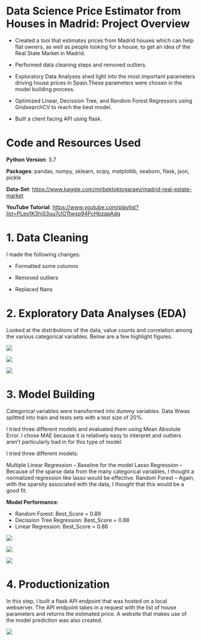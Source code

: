 # Data Science Price Estimator from Houses in Madrid: Project Overview

* Created a tool that estimates prices from Madrid houses which can help flat owners, as well as people looking for a house, to get an idea of the Real State Market in Madrid.

* Performed data cleaning steps and removed outliers.

* Exploratory Data Analyses shed light into the most important parameters driving house prices in Spain.These parameters were chosen in the model building process.

* Optimized Linear, Decission Tree, and Random Forest Regressors using GridsearchCV to reach the best model.

* Built a client facing API using flask.

# Code and Resources Used

**Python Version**: 3.7

**Packages**: pandas, numpy, sklearn, scipy, matplotlib, seaborn, flask, json, pickle

**Data-Set**: https://www.kaggle.com/mirbektoktogaraev/madrid-real-estate-market

**YouTube Tutorial**: https://www.youtube.com/playlist?list=PLeo1K3hjS3uu7clOTtwsp94PcHbzqpAdg


# 1. Data Cleaning

 I made the following changes:
 
* Formatted some columns

* Removed outliers

* Replaced Nans

# 2. Exploratory Data Analyses (EDA)

Looked at the distributions of the data, value counts and correlation among the various categorical variables. Below are a few highlight figures.

![](Images/hist_removed_outliers.png)

![](Images/removed_outliers_corr.png)

![](Images/location_house_price_removed_outliers.png)



# 3. Model Building
Categorical variables  were transformed into dummy variables. Data Wwas splitted into train and tests sets with a test size of 20%.

I tried three different models and evaluated them using Mean Absolute Error. I chose MAE because it is relatively easy to interpret and outliers aren’t particularly bad in for this type of model.

I tried three different models:

Multiple Linear Regression – Baseline for the model
Lasso Regression – Because of the sparse data from the many categorical variables, I thought a normalized regression like lasso would be effective.
Random Forest – Again, with the sparsity associated with the data, I thought that this would be a good fit.

**Model Performance**: 
* Random Forest: Best_Score = 0.89
* Decission Tree Regression: Best_Score = 0.88
* Linear Regression: Best_Score = 0.86

![](Images/Random%20Forest%20Data.png)

![](Images/Decision%20Tree%20Data.png)
  
![](Images/Linear%20Regression%20Data.png)


# 4. Productionization

In this step, I built a flask API endpoint that was hosted on a local webserver. The API endpoint takes in a request with the list of house parameters and returns the estimated price. A website that makes use of the model prediction was also created.

![](Images/Prediction_Tool_Screenshot.png)
